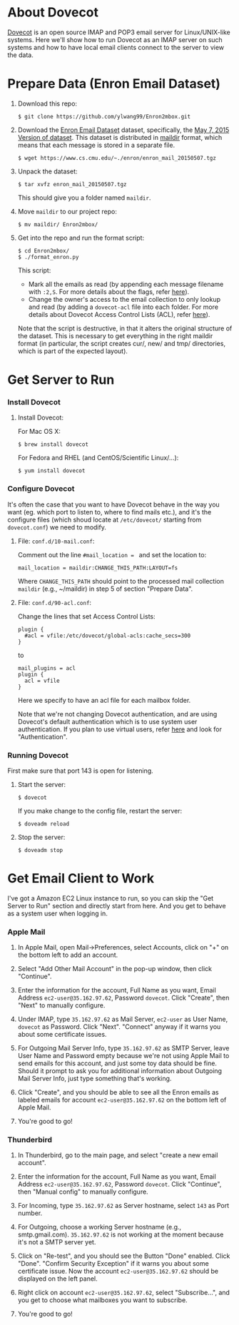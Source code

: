 # About Dovecot

[Dovecot](http://www.dovecot.org/) is an open source IMAP and POP3 email server for Linux/UNIX-like systems. Here we'll show how to run Dovecot as an IMAP server on such systems and how to have local email clients connect to the server to view the data.

# Prepare Data (Enron Email Dataset)

1. Download this repo:
    ```
    $ git clone https://github.com/ylwang99/Enron2mbox.git
    ```

2. Download the [Enron Email Dataset](https://www.cs.cmu.edu/~./enron/) dataset, specifically, the [May 7, 2015 Version of dataset](https://www.cs.cmu.edu/~./enron/enron_mail_20150507.tgz). This dataset is distributed in [maildir](https://en.wikipedia.org/wiki/Maildir) format, which means that each message is stored in a separate file.
    ```
    $ wget https://www.cs.cmu.edu/~./enron/enron_mail_20150507.tgz
    ```

3. Unpack the dataset:
    ```
    $ tar xvfz enron_mail_20150507.tgz
    ```
    This should give you a folder named `maildir`.

4. Move `maildir` to our project repo:
    ```
    $ mv maildir/ Enron2mbox/
    ```

5. Get into the repo and run the format script:
    ```
    $ cd Enron2mbox/
    $ ./format_enron.py
    ```
    This script: 
    * Mark all the emails as read (by appending each message filename with `:2,S`. For more details about the flags, refer [here](http://cr.yp.to/proto/maildir.html)).
    * Change the owner's access to the email collection to only lookup and read (by adding a `dovecot-acl` file into each folder. For more details about Dovecot Access Control Lists (ACL), refer [here](http://wiki2.dovecot.org/ACL)).
    
    Note that the script is destructive, in that it alters the original structure of the dataset. This is necessary to get everything in the right maildir format (in particular, the script creates cur/, new/ and tmp/ directories, which is part of the expected layout).

# Get Server to Run
### Install Dovecot

1. Install Dovecot:
    
    For Mac OS X:
    ```
    $ brew install dovecot
    ```
    For Fedora and RHEL (and CentOS/Scientific Linux/...):
    ```
    $ yum install dovecot
    ```
    
### Configure Dovecot

It's often the case that you want to have Dovecot behave in the way you want (eg. which port to listen to, where to find mails etc.), and it's the configure files (which shoud locate at `/etc/dovecot/` starting from `dovecot.conf`) we need to modify. 

1. File: `conf.d/10-mail.conf`:
    
    Comment out the line `#mail_location = ` and set the location to:
    ```
    mail_location = maildir:CHANGE_THIS_PATH:LAYOUT=fs
    ```
    Where `CHANGE_THIS_PATH` should point to the processed mail collection `maildir` (e.g., ~/maildir) in step 5 of section "Prepare Data".
    
2. File: `conf.d/90-acl.conf`:

    Change the lines that set Access Control Lists:
    ```
    plugin {
      #acl = vfile:/etc/dovecot/global-acls:cache_secs=300
    }
    ```
    to
    ```
    mail_plugins = acl
    plugin {
      acl = vfile
    }
    ```
    Here we specify to have an acl file for each mailbox folder.
    
    Note that we're not changing Dovecot authentication, and are using Dovecot's default authentication which is to use system user authentication. If you plan to use virtual users, refer [here](http://wiki2.dovecot.org/BasicConfiguration) and look for "Authentication".
    
### Running Dovecot

First make sure that port 143 is open for listening.

1. Start the server:
    ```
    $ dovecot
    ```
    If you make change to the config file, restart the server:
    ```
    $ doveadm reload
    ```

2. Stop the server:
    ```
    $ doveadm stop
    ```

# Get Email Client to Work
I've got a Amazon EC2 Linux instance to run, so you can skip the "Get Server to Run" section and directly start from here. And you get to behave as a system user when logging in.

### Apple Mail
1. In Apple Mail, open Mail->Preferences, select Accounts, click on "+" on the bottom left to add an account.

2. Select "Add Other Mail Account" in the pop-up window, then click "Continue".

3. Enter the information for the account, Full Name as you want, Email Address `ec2-user@35.162.97.62`, Password `dovecot`. Click "Create", then "Next" to manually configure.

4. Under IMAP, type `35.162.97.62` as Mail Server, `ec2-user` as User Name, `dovecot` as Password. Click "Next". "Connect" anyway if it warns you about some certificate issues.

5. For Outgoing Mail Server Info, type `35.162.97.62` as SMTP Server, leave User Name and Password empty because we're not using Apple Mail to send emails for this account, and just some toy data should be fine. Should it prompt to ask you for additional information about Outgoing Mail Server Info, just type something that's working.

6. Click "Create", and you should be able to see all the Enron emails as labeled emails for account `ec2-user@35.162.97.62` on the bottom left of Apple Mail. 

7. You're good to go!

### Thunderbird
1. In Thunderbird, go to the main page, and select "create a new email account".

2. Enter the information for the account, Full Name as you want, Email Address `ec2-user@35.162.97.62`, Password `dovecot`. Click "Continue", then "Manual config" to manually configure.

3. For Incoming, type `35.162.97.62` as Server hostname, select `143` as Port number.

4. For Outgoing, choose a working Server hostname (e.g., smtp.gmail.com). `35.162.97.62` is not working at the moment because it's not a SMTP server yet.

5. Click on "Re-test", and you should see the Button "Done" enabled. Click "Done". "Confirm Security Exception" if it warns you about some certificate issue. Now the account `ec2-user@35.162.97.62` should be displayed on the left panel.

6. Right click on account `ec2-user@35.162.97.62`, select "Subscribe...", and you get to choose what mailboxes you want to subscribe.

7. You're good to go!
